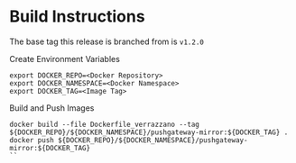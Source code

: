# Build Instructions

The base tag this release is branched from is `v1.2.0`


Create Environment Variables

```
export DOCKER_REPO=<Docker Repository>
export DOCKER_NAMESPACE=<Docker Namespace>
export DOCKER_TAG=<Image Tag>
```

Build and Push Images

```
docker build --file Dockerfile_verrazzano --tag ${DOCKER_REPO}/${DOCKER_NAMESPACE}/pushgateway-mirror:${DOCKER_TAG} .
docker push ${DOCKER_REPO}/${DOCKER_NAMESPACE}/pushgateway-mirror:${DOCKER_TAG}
``